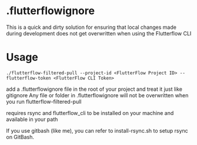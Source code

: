 # .flutterflowignore
This is a quick and dirty solution for ensuring that local changes made during 
development does not get overwritten when using the Flutterflow CLI

# Usage

```
./flutterflow-filtered-pull --project-id <FlutterFlow Project ID> --flutterflow-token <FlutterFlow CLI Token>
```
add a .flutterflowignore file in the root of your project and treat it just like gitignore
Any file or folder in .flutterflowignore will not be overwritten when you run flutterflow-filtered-pull

requires rsync and flutterflow_cli to be installed on your machine and available in your path


If you use gitbash (like me), you can refer to install-rsync.sh to setup rsync on GitBash.
